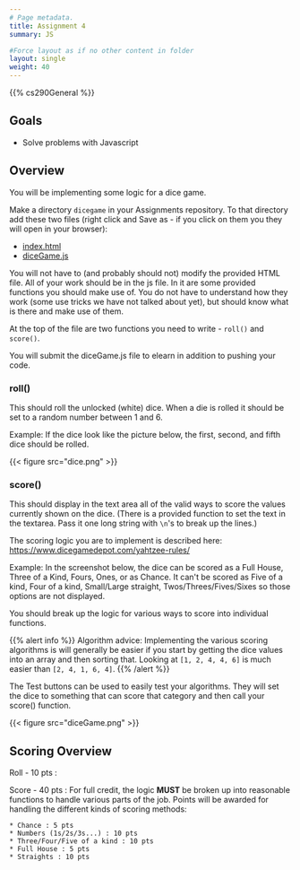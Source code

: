 ```yaml
---
# Page metadata.
title: Assignment 4
summary: JS

#Force layout as if no other content in folder
layout: single
weight: 40
---
```


{{% cs290General %}}

## Goals

* Solve problems with Javascript

## Overview

You will be implementing some logic for a dice game.

Make a directory `dicegame` in your Assignments repository. To that directory add these two files (right click and Save as - if you click on them you
they will open in your browser):

* [index.html](files/index.html)
* [diceGame.js](files/diceGame.js)

You will not have to (and probably should not) modify the provided HTML file. All of your
work should be in the js file. In it are some provided functions you should make use of.
You do not have to understand how they work (some use tricks we have not talked about yet),
but should know what is there and make use of them.

At the top of the file are two functions you need to write - `roll()` and `score()`.

You will submit the diceGame.js file to elearn in addition to pushing your code.

### roll()

This should roll the unlocked (white) dice. When a die is rolled it should be set to
a random number between 1 and 6.

Example: If the dice look like the picture below, the first, second, and fifth dice
should be rolled. 

{{< figure src="dice.png" >}}

### score()

This should display in the text area all of the valid ways to score the values currently shown on
the dice. (There is a provided function to set the text in the textarea. Pass it one long string with
`\n`'s to break up the lines.)

The scoring logic you are to implement is described here: https://www.dicegamedepot.com/yahtzee-rules/

Example: In the screenshot below, the dice can be scored as a Full House, Three of a Kind, Fours, Ones,
or as Chance. It can't be scored as Five of a kind, Four of a kind, Small/Large straight, Twos/Threes/Fives/Sixes
so those options are not displayed.

You should break up the logic for various ways to score into individual functions.

{{% alert info %}}
Algorithm advice: Implementing the various scoring algorithms is will generally be easier if you
start by getting the dice values into an array and then sorting that. Looking at `[1, 2, 4, 4, 6]`
is much easier than `[2, 4, 1, 6, 4]`.
{{% /alert %}}

The Test buttons can be used to easily test your algorithms. They will set the dice to something that
can score that category and then call your score() function.

{{< figure src="diceGame.png" >}}

## Scoring Overview

Roll - 10 pts
: 

Score - 40 pts
: For full credit, the logic **MUST** be broken up into reasonable functions to handle various
parts of the job. Points will be awarded for handling the different kinds of scoring methods:

    * Chance : 5 pts
    * Numbers (1s/2s/3s...) : 10 pts
    * Three/Four/Five of a kind : 10 pts
    * Full House : 5 pts
    * Straights : 10 pts
